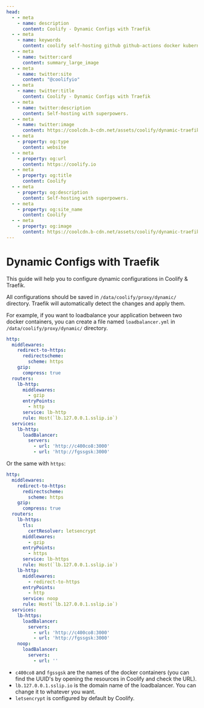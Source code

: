 ```yaml
---
head:
  - - meta
    - name: description
      content: Coolify - Dynamic Configs with Traefik
  - - meta
    - name: keywords
      content: coolify self-hosting github github-actions docker kubernetes vercel netlify heroku render digitalocean aws gcp azure dynamic configuration traefik
  - - meta
    - name: twitter:card
      content: summary_large_image
  - - meta
    - name: twitter:site
      content: "@coolifyio"
  - - meta
    - name: twitter:title
      content: Coolify - Dynamic Configs with Traefik
  - - meta
    - name: twitter:description
      content: Self-hosting with superpowers.
  - - meta
    - name: twitter:image
      content: https://coolcdn.b-cdn.net/assets/coolify/dynamic-traefik-config-og-image.png
  - - meta
    - property: og:type
      content: website
  - - meta
    - property: og:url
      content: https://coolify.io
  - - meta
    - property: og:title
      content: Coolify
  - - meta
    - property: og:description
      content: Self-hosting with superpowers.
  - - meta
    - property: og:site_name
      content: Coolify
  - - meta
    - property: og:image
      content: https://coolcdn.b-cdn.net/assets/coolify/dynamic-traefik-config-og-image.png
---
```


# Dynamic Configs with Traefik

This guide will help you to configure dynamic configurations in Coolify & Traefik.

All configurations should be saved in `/data/coolify/proxy/dynamic/` directory. Traefik will automatically detect the changes and apply them.

For example, if you want to loadbalance your application between two docker containers, you can create a file named `loadbalancer.yml` in `/data/coolify/proxy/dynamic/` directory.

```yaml
http:
  middlewares:
    redirect-to-https:
      redirectscheme:
        scheme: https
    gzip:
      compress: true
  routers:
    lb-http:
      middlewares:
        - gzip
      entryPoints:
        - http
      service: lb-http
      rule: Host(`lb.127.0.0.1.sslip.io`)
  services:
    lb-http:
      loadBalancer:
        servers:
          - url: 'http://c400co8:3000'
          - url: 'http://fgssgsk:3000'
```

Or the same with `https`:

```yaml
http:
  middlewares:
    redirect-to-https:
      redirectscheme:
        scheme: https
    gzip:
      compress: true
  routers:
    lb-https:
      tls:
        certResolver: letsencrypt
      middlewares:
        - gzip
      entryPoints:
        - https
      service: lb-https
      rule: Host(`lb.127.0.0.1.sslip.io`)
    lb-http:
      middlewares:
        - redirect-to-https
      entryPoints:
        - http
      service: noop
      rule: Host(`lb.127.0.0.1.sslip.io`)
  services:
    lb-https:
      loadBalancer:
        servers:
          - url: 'http://c400co8:3000'
          - url: 'http://fgssgsk:3000'
    noop:
      loadBalancer:
        servers:
          - url: ''
```

- `c400co8` and `fgssgsk` are the names of the docker containers (you can find the UUID's by opening the resources in Coolify and check the URL).
- `lb.127.0.0.1.sslip.io` is the domain name of the loadbalancer. You can change it to whatever you want.
- `letsencrypt` is configured by default by Coolify.